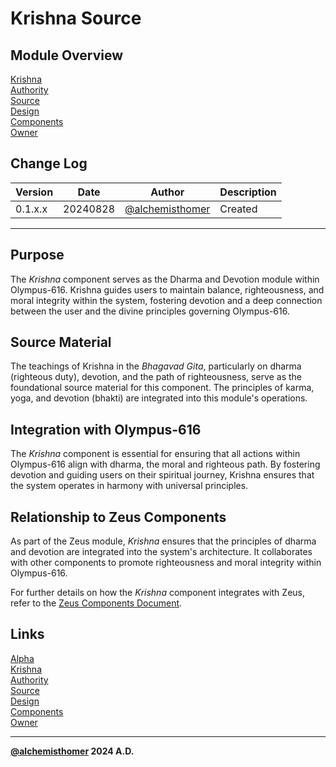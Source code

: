 # Krishna Source

## Module Overview
[Krishna](README.md)  
[Authority](../zeus/zeus.components.md)  
[Source](krishna.source.md)  
[Design](krishna.design.md)  
[Components](krishna.components.md)  
[Owner](https://github.com/alchemisthomer)  

## Change Log

| Version   | Date       | Author                                                   | Description   |
|-----------|------------|----------------------------------------------------------|---------------|
| 0.1.x.x   | 20240828   | [@alchemisthomer](https://github.com/alchemisthomer)     | Created       

---

## Purpose

The *Krishna* component serves as the Dharma and Devotion module within Olympus-616. Krishna guides users to maintain balance, righteousness, and moral integrity within the system, fostering devotion and a deep connection between the user and the divine principles governing Olympus-616.

## Source Material

The teachings of Krishna in the *Bhagavad Gita*, particularly on dharma (righteous duty), devotion, and the path of righteousness, serve as the foundational source material for this component. The principles of karma, yoga, and devotion (bhakti) are integrated into this module's operations.

## Integration with Olympus-616

The *Krishna* component is essential for ensuring that all actions within Olympus-616 align with dharma, the moral and righteous path. By fostering devotion and guiding users on their spiritual journey, Krishna ensures that the system operates in harmony with universal principles.

## Relationship to Zeus Components

As part of the Zeus module, *Krishna* ensures that the principles of dharma and devotion are integrated into the system's architecture. It collaborates with other components to promote righteousness and moral integrity within Olympus-616.

For further details on how the *Krishna* component integrates with Zeus, refer to the [Zeus Components Document](../zeus/zeus.components.md).

## Links
[Alpha](../../README.md)  
[Krishna](README.md)  
[Authority](https://github.com/alchemisthomer)  
[Source](krishna.source.md)  
[Design](krishna.design.md)  
[Components](krishna.components.md)  
[Owner](https://github.com/alchemisthomer)
***
**[@alchemisthomer](https://github.com/alchemisthomer)
2024 A.D.**
